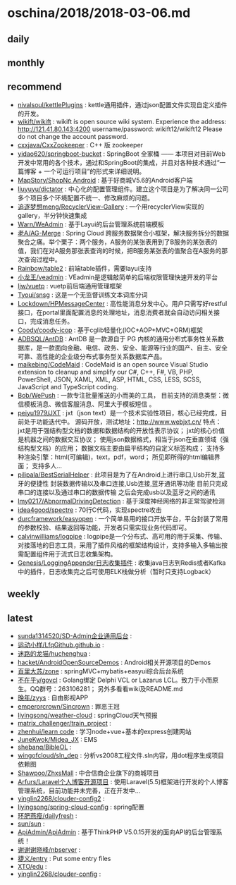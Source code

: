 # oschina/2018/2018-03-06.md



## daily



## monthly



## recommend

- [nivalsoul/kettlePlugins](http://git.oschina.net/nivalsoul/kettlePlugins) : kettle通用插件，通过json配置文件实现自定义插件的开发。
- [wikift/wikift](http://git.oschina.net/qianmoQ/wikift) : wikift is open source wiki system. Experience the address: http://121.41.80.143:4200 username/password: wikift12/wikift12 Please do not change the account password.
- [cxxjava/CxxZookeeper](http://git.oschina.net/cxxjava/CxxZookeeper) : C++ 版 zookeeper
- [yidao620/springboot-bucket](http://git.oschina.net/yidao620/springboot-bucket) : SpringBoot 全家桶 —— 本项目对目前Web开发中常用的各个技术，通过和SpringBoot的集成，并且对各种技术通过“一篇博客 + 一个可运行项目”的形式来详细说明。
- [MapStory/ShopNc Android](http://git.oschina.net/MapStory/ShopNc-Android) : 基于好商城V5.6的Android客户端
- [liuyuyu/dictator](http://git.oschina.net/liuyuyu/dictator) : 中心化的配置管理组件。建立这个项目是为了解决同一公司多个项目多个环境配置不统一、修改麻烦的问题。
- [追逐梦想meng/RecyclerView-Gallery](http://git.oschina.net/mengpeng920223/RecyclerView-Gallery) : 一个用recyclerView实现的gallery，半分钟快速集成
- [Warn/WeAdmin](http://git.oschina.net/lovetime/WeAdmin) : 基于Layui的后台管理系统前端模板
- [老A/AG-Merge](http://git.oschina.net/geek_qi/AG-Merge) : Spring Cloud 跨服务数据聚合小框架，解决服务拆分的数据聚合之痛。举个栗子：两个服务，A服务的某张表用到了B服务的某张表的值，我们在对A服务那张表查询的时候，把B服务某张表的值聚合在A服务的那次查询过程中。
- [Rainbow/table2](http://git.oschina.net/Ray3390/table2) : 前端table插件，需要layui支持
- [小龙王/veadmin](http://git.oschina.net/haigle/veadmin) : VEadmin是逻辑敲简单的后端权限管理快速开发的平台
- [ljw/vuetp](http://git.oschina.net/qq342855144/vuetp) : vuetp前后端通用管理框架
- [Tyoui/snsg](http://git.oschina.net/tyoui/snsg) : 这是一个无监督训练文本词库分词
- [Lockdown/HPMessageCenter](http://git.oschina.net/dugukuangshao/HPMessageCenter) : 高性能消息分发中心。用户只需写好restful接口，在portal里面配置消息的处理地址，消息消费者就会自动访问相关接口，完成消息任务。
- [Coody/coody-icop](http://git.oschina.net/coodyer/coody-icop) : 基于cglib轻量化(IOC+AOP+MVC+ORM)框架
- [ADBSQL/AntDB](http://git.oschina.net/adbsql/antdb) : AntDB 是一款源自于 PG 内核的通用分布式事务性关系数据库，是一款面向金融、电信、政务、安全、能源等行业的国产、自主、安全可靠、高性能的企业级分布式事务型关系数据库产品。
- [maikebing/CodeMaid](http://git.oschina.net/maikebing/codemaid) : CodeMaid is an open source Visual Studio extension to cleanup and simplify our C#, C++, F#, VB, PHP, PowerShell, JSON, XAML, XML, ASP, HTML, CSS, LESS, SCSS, JavaScript and TypeScript coding.
- [Bob/WePush](http://git.oschina.net/zhoubochina/WePush) : 一款专注批量推送的小而美的工具， 目前支持的消息类型：微信模板消息、微信客服消息、阿里大于模板短信 。
- [peiyu1979/JXT](http://git.oschina.net/peiyu1979/JXT) : jxt（json text）是一个技术实验性项目，核心已经完成，目前处于功能迭代中。 源码开放，测试地址：http://www.webjxt.cn/ 特点： jxt是用于强结构型文档的数据和数据结构的开放性表示协议； jxt的核心价值是机器之间的数据交互协议； 使用json数据格式，相当于json在垂直领域（强结构型文档）的应用； 数据文档主要由扁平结构的自定义标签构成； 支持多种渲染引擎：html(可编辑)，text，pdf，word； 所见即所得的html编辑界面； 支持多人...
- [pilipala/BestSerialHelper](http://git.oschina.net/hejinjin/BestSerialHelper) : 此项目是为了在Android上进行串口,Usb开发,蓝牙的便捷性 封装数据传输以及串口连接,Usb连接,蓝牙通讯等功能 目前只完成串口的连接以及通过串口的数据传输 之后会完成usb以及蓝牙之间的通讯
- [lmy0217/AbnormalDrivingDetection](http://git.oschina.net/lmy0217/AbnormalDrivingDetection) : 基于深度神经网络的非正常驾驶检测
- [idea4good/spectre](http://git.oschina.net/idea4good/spectre) : 70行C代码，实现spectre攻击
- [durcframework/easyopen](http://git.oschina.net/durcframework/easyopen) : 一个简单易用的接口开放平台，平台封装了常用的参数校验、结果返回等功能，开发者只需实现业务代码即可。
- [calvinwilliams/logpipe](http://git.oschina.net/calvinwilliams/logpipe) : logpipe是一个分布式、高可用的用于采集、传输、对接落地的日志工具，采用了插件风格的框架结构设计，支持多输入多输出按需配置组件用于流式日志收集架构。
- [Genesis/LoggingAppender日志收集插件](http://git.oschina.net/jxttian/LoggingAppender) : 收集java日志到Redis或者Kafka中的插件，日志收集完之后可使用ELK栈做分析（暂时只支持Logback）


## weekly



## latest

- [sunda1314520/SD-Admin企业通用后台](http://git.oschina.net/sunda1314520/TongYongWangZhanHouTaiXiTong) : 
- [运动小样/LfqGithub.github.io](http://git.oschina.net/yundongxiaoyang/LfqGithub.github.io) : 
- [迷路的龙猫/huchenghua](http://git.oschina.net/huchenghua/huchenghua) : 
- [hacket/AndroidOpenSourceDemos](http://git.oschina.net/zengfansheng/ThirdPart) : Android相关开源项目的Demos
- [百里大苏/zone](http://git.oschina.net/syzcan/zone) : springMVC+mybatis+easyui综合后台系统
- [不在乎y/govcl](http://git.oschina.net/ying32/govcl) : Golang绑定 Delphi VCL or Lazarus LCL。致力于小而原生。QQ群号：263106281； 另外多看看wiki及README.md
- [晚年/zyys](http://git.oschina.net/w_n/zyys) : 自由影视APP
- [emperorcrown/Sincrown](http://git.oschina.net/emperorcrown/Sincrown) : 罪恶王冠
- [liyingsong/weather-cloud](http://git.oschina.net/liyingsong/weather-cloud) : springCloud天气预报
- [matrix_challenger/train_project](http://git.oschina.net/matrix_challenger/train_project) : 
- [zhenhui/learn code](http://git.oschina.net/hangzhenhui/learn-code) : 学习node+vue+基本的express创建网站
- [JuneKwok/Midea_JX](http://git.oschina.net/junekwok/mideaJX) : EMS
- [shebanq/BibleOL](http://git.oschina.net/shebanq/BibleOL) : 
- [wingofcloud/sln_dep](http://git.oschina.net/cloudwing/sln_dep) : 分析vs2008工程文件.sln内容，用dot程序生成项目依赖图
- [Shawpoo/ZhxsMall](http://git.oschina.net/Shawpoo/ZhxsMall) : 中合信商企业旗下的商城项目
- [Arfurs/Laravel个人博客开源项目](http://git.oschina.net/Arfurs/laravel_open_source_personal_blog_project) : 使用Laravel(5.5)框架进行开发的个人博客管理系统，目前功能并未完善，正在开发中...
- [yinglin2268/clouder-config2](http://git.oschina.net/yinglin2268/clouder-config2) : 
- [liyingsong/spring-cloud-config](http://git.oschina.net/liyingsong/spring-cloud-config) : spring配置
- [环肥燕瘦/dailyfresh](http://git.oschina.net/HuanFeiYanShou/dailyfresh) : 
- [sun/sun](http://git.oschina.net/ldx888/sun) : 
- [ApiAdmin/ApiAdmin](http://git.oschina.net/apiadmin/ApiAdmin) : 基于ThinkPHP V5.0.15开发的面向API的后台管理系统！
- [谢谢谢晓峰/nbserver](http://git.oschina.net/call_me_baba/nbserver) : 
- [捷义/entry](http://git.oschina.net/youclk/entry) : Put some entry files
- [XTO/edu](http://git.oschina.net/7Color/edu) : 
- [yinglin2268/clouder-config](http://git.oschina.net/yinglin2268/clouder-config) : 